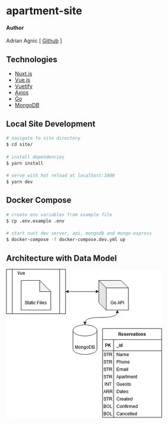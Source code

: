 # apartment-site
#### __Author__
Adrian Agnic [ [Github](https://github.com/ajagnic) ]

## Technologies
- [Nuxt.js](https://nuxtjs.org/)
- [Vue.js](https://vuejs.org/)
- [Vuetify](https://next.vuetifyjs.com/en/)
- [Axios](https://axios.nuxtjs.org/)
- [Go](https://golang.org/)
- [MongoDB](https://www.mongodb.com/)

## Local Site Development
```bash
# navigate to site directory
$ cd site/

# install dependencies
$ yarn install

# serve with hot reload at localhost:3000
$ yarn dev
```

## Docker Compose
```bash
# create env variables from example file
$ cp .env.example .env

# start nuxt dev server, api, mongodb and mongo-express
$ docker-compose -f docker-compose.dev.yml up
```

## Architecture with Data Model
![](arch.png)